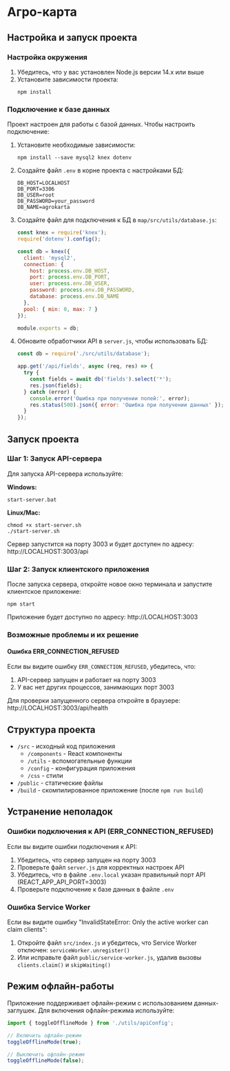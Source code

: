 # Агро-карта

## Настройка и запуск проекта

### Настройка окружения

1. Убедитесь, что у вас установлен Node.js версии 14.x или выше
2. Установите зависимости проекта:
   ```
   npm install
   ```

### Подключение к базе данных

Проект настроен для работы с базой данных. Чтобы настроить подключение:

1. Установите необходимые зависимости:
   ```
   npm install --save mysql2 knex dotenv
   ```

2. Создайте файл `.env` в корне проекта с настройками БД:
   ```
   DB_HOST=LOCALHOST
   DB_PORT=3306
   DB_USER=root
   DB_PASSWORD=your_password
   DB_NAME=agrokarta
   ```

3. Создайте файл для подключения к БД в `map/src/utils/database.js`:
   ```javascript
   const knex = require('knex');
   require('dotenv').config();

   const db = knex({
     client: 'mysql2',
     connection: {
       host: process.env.DB_HOST,
       port: process.env.DB_PORT,
       user: process.env.DB_USER,
       password: process.env.DB_PASSWORD,
       database: process.env.DB_NAME
     },
     pool: { min: 0, max: 7 }
   });

   module.exports = db;
   ```

4. Обновите обработчики API в `server.js`, чтобы использовать БД:
   ```javascript
   const db = require('./src/utils/database');
   
   app.get('/api/fields', async (req, res) => {
     try {
       const fields = await db('fields').select('*');
       res.json(fields);
     } catch (error) {
       console.error('Ошибка при получении полей:', error);
       res.status(500).json({ error: 'Ошибка при получении данных' });
     }
   });
   ```

## Запуск проекта

### Шаг 1: Запуск API-сервера

Для запуска API-сервера используйте:

**Windows:**
```
start-server.bat
```

**Linux/Mac:**
```
chmod +x start-server.sh
./start-server.sh
```

Сервер запустится на порту 3003 и будет доступен по адресу: http://LOCALHOST:3003/api

### Шаг 2: Запуск клиентского приложения

После запуска сервера, откройте новое окно терминала и запустите клиентское приложение:

```
npm start
```

Приложение будет доступно по адресу: http://LOCALHOST:3003

### Возможные проблемы и их решение

#### Ошибка ERR_CONNECTION_REFUSED

Если вы видите ошибку `ERR_CONNECTION_REFUSED`, убедитесь, что:

1. API-сервер запущен и работает на порту 3003
2. У вас нет других процессов, занимающих порт 3003

Для проверки запущенного сервера откройте в браузере: http://LOCALHOST:3003/api/health

## Структура проекта

- `/src` - исходный код приложения
  - `/components` - React компоненты
  - `/utils` - вспомогательные функции
  - `/config` - конфигурация приложения
  - `/css` - стили
- `/public` - статические файлы
- `/build` - скомпилированное приложение (после `npm run build`)

## Устранение неполадок

### Ошибки подключения к API (ERR_CONNECTION_REFUSED)

Если вы видите ошибки подключения к API:

1. Убедитесь, что сервер запущен на порту 3003
2. Проверьте файл `server.js` для корректных настроек API
3. Убедитесь, что в файле `.env.local` указан правильный порт API (REACT_APP_API_PORT=3003)
4. Проверьте подключение к базе данных в файле `.env`

### Ошибка Service Worker

Если вы видите ошибку "InvalidStateError: Only the active worker can claim clients":

1. Откройте файл `src/index.js` и убедитесь, что Service Worker отключен: `serviceWorker.unregister()`
2. Или исправьте файл `public/service-worker.js`, удалив вызовы `clients.claim()` и `skipWaiting()`

## Режим офлайн-работы

Приложение поддерживает офлайн-режим с использованием данных-заглушек. Для включения офлайн-режима используйте:

```javascript
import { toggleOfflineMode } from './utils/apiConfig';

// Включить офлайн-режим
toggleOfflineMode(true);

// Выключить офлайн-режим
toggleOfflineMode(false);
```